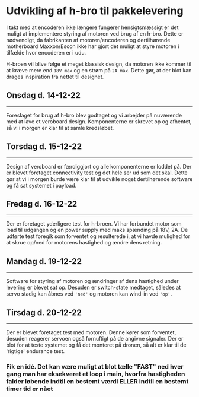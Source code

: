 # Udvikling af h-bro til pakkelevering

I takt med at encoderen ikke længere fungerer hensigtsmæssigt er det muligt at implementere styring af motoren ved brug af en h-bro. Dette er nødvendigt, da fabrikanten af motoren/encoderen og dertilhørende motherboard Maxxon/Escon ikke har gjort det muligt at styre motoren i tilfælde hvor encoderen er i udu.

H-broen vil blive følge et meget klassisk design, da motoren ikke kommer til at kræve mere end ``18V max`` og en strøm på `2A max`. Dette gør, at der blot kan drages inspiration fra nettet til designet.

## Onsdag d. 14-12-22
---

Foreslaget for brug af h-bro blev godtaget og vi arbejder på nuværende med at lave et veroboard design. Komponenterne er skrevet op og afhentet, så vi i morgen er klar til at samle kredsløbet.

## Torsdag d. 15-12-22
---

Design af veroboard er færdiggjort og alle komponenterne er loddet på. Der er blevet foretaget connectivity test og det hele ser ud som det skal. Dette gør at vi i morgen burde være klar til at udvikle noget dertilhørende software og få sat systemet i payload.

## Fredag d. 16-12-22
---

Der er foretaget yderligere test for h-broen. Vi har forbundet motor som load til udgangen og en power supply med maks spænding på 18V, 2A. De udførte test foregik som forventet og resulterede i, at vi havde mulighed for at skrue op/ned for motorens hastighed og ændre dens retning.

## Mandag d. 19-12-22
---

Software for styring af motoren og ændringer af dens hastighed under levering er blevet sat op. Desuden er switch-state medtaget, således at servo stadig kan åbnes ved `'ned'` og motoren kan wind-in ved `'op'`.

## Tirsdag d. 20-12-22
---

Der er blevet foretaget test med motoren. Denne kører som forventet, desuden reagerer servoen også fornuftigt på de angivne signaler. Der er blot for at teste systemet og få det monteret på dronen, så alt er klar til de 'rigtige' endurance test.

### **Fik en idé. Det kan være muligt at blot tælle "FAST" ned hver gang man har eksekveret et loop i main, hvorfra hastigheden falder løbende indtil en bestemt værdi ELLER indtil en bestemt timer tid er nået**
